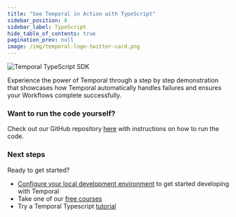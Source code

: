```yaml
---
title: "See Temporal in Action with TypeScript"
sidebar_position: 6
sidebar_label: TypeScript
hide_table_of_contents: true
pagination_prev: null
image: /img/temporal-logo-twitter-card.png
---
```


<img className="banner" src="/img/sdk_banners/banner_typescript.png" alt="Temporal TypeScript SDK" />

Experience the power of Temporal through a step by step demonstration that showcases how Temporal automatically handles failures and ensures your Workflows complete successfully.

### Want to run the code yourself?

Check out our GitHub repository [here](https://github.com/temporalio/edu-get-started-flow/blob/main/typescript/README.md) with instructions on how to run the code.

### Next steps

Ready to get started? 
- [Configure your local development environment](https://docs.temporal.io/develop/typescript/set-up-your-local-typescript) to get started developing with Temporal
- Take one of our [free courses](/courses/temporal_101/typescript/)
- Try a Temporal Typescript [tutorial](/getting_started/typescript)
